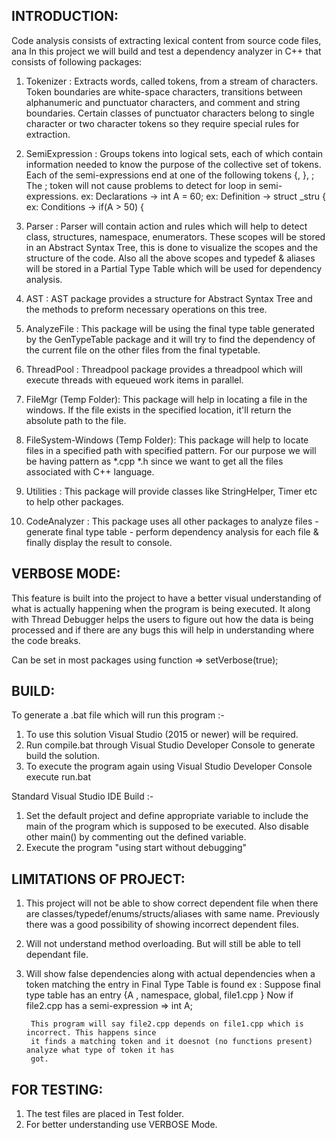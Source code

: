 INTRODUCTION:
-------------
Code analysis consists of extracting lexical content from source code files, ana
In this project we will build and test a dependency analyzer in C++ that consists of following packages:

1. Tokenizer :
Extracts words, called tokens, from a stream of characters. Token boundaries are white-space characters, transitions between alphanumeric and punctuator characters, and comment and string boundaries. Certain classes of punctuator characters belong to single character or two character tokens so they require special rules for extraction.

2. SemiExpression :
Groups tokens into logical sets, each of which contain information needed to know the purpose of the collective set of tokens. Each of the semi-expressions end at one of the following tokens {, }, ; 
The ; token will not cause problems to detect for loop in semi-expressions.
ex: Declarations -> int A = 60; 
ex: Definition -> struct _stru {
ex: Conditions -> if(A > 50) {

3. Parser :
Parser will contain action and rules which will help to detect class, structures, namespace, enumerators. These scopes will be stored in an Abstract Syntax Tree, this is done to visualize the scopes and the structure of the code. Also all the above scopes and typedef & aliases will be stored in a Partial Type Table which will be used for dependency analysis.

4. AST :
AST package provides a structure for Abstract Syntax Tree and the methods to preform necessary operations on this tree.

4. AnalyzeFile :
This package will be using the final type table generated by the GenTypeTable package and it will try to find the dependency of the current file on the other files from the final typetable. 

5. ThreadPool :
Threadpool package provides a threadpool which will execute threads with equeued work items in parallel. 

6. FileMgr (Temp Folder):
This package will help in locating a file in the windows. If the file exists in the specified location, it'll return the absolute path to the file.

7. FileSystem-Windows (Temp Folder):
This package will help to locate files in a specified path with specified pattern. For our purpose we will be having pattern as *.cpp *.h since we want to get all the files associated with C++ language.

8. Utilities :
This package will provide classes like StringHelper, Timer etc to help other packages.

9. CodeAnalyzer :
This package uses all other packages to analyze files - generate final type table - perform dependency analysis for each file & finally display the result to console.

VERBOSE MODE:
-------------
This feature is built into the project to have a better visual understanding of what is actually happening when the program is being executed. It along with Thread Debugger helps the users to figure out how the data is being processed and if there are any bugs this will help in understanding where the code breaks.

Can be set in most packages using function => setVerbose(true);

BUILD:
------
To generate a .bat file which will run this program :-

1. To use this solution Visual Studio (2015 or newer) will be required. 
2. Run compile.bat through Visual Studio Developer Console to generate build the solution.
3. To execute the program again using Visual Studio Developer Console execute run.bat

Standard Visual Studio IDE Build :-

1. Set the default project and define appropriate variable to include the main of the program which is supposed to be executed. Also disable other main() by commenting out the defined variable.
2. Execute the program "using start without debugging"

LIMITATIONS OF PROJECT:
-----------------------
1. This project will not be able to show correct dependent file when there are classes/typedef/enums/structs/aliases with same name. Previously there was a good possibility of showing incorrect dependent files.
2. Will not understand method overloading. But will still be able to tell dependant file.
3. Will show false dependencies along with actual dependencies when a token matching the entry in Final Type Table is found 
   ex : Suppose final type table has an entry {A , namespace, global, file1.cpp }
		Now if file2.cpp has a semi-expression => int A;
		
		This program will say file2.cpp depends on file1.cpp which is incorrect. This happens since
		it finds a matching token and it doesnot (no functions present) analyze what type of token it has
		got.

		
FOR TESTING:
-------------
1. The test files are placed in Test folder.
2. For better understanding use VERBOSE Mode.
